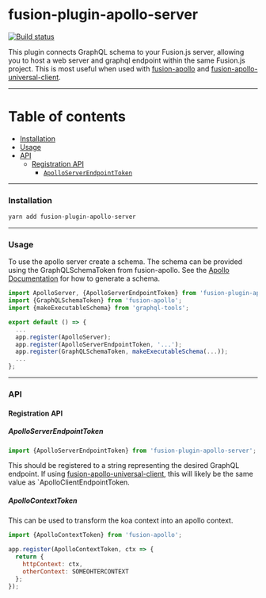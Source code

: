 # fusion-plugin-apollo-server

[![Build status](https://badge.buildkite.com/c931c046e7af2b778aaa22cc9de5255c5ba012aedc63feb595.svg?branch=master)](https://buildkite.com/uberopensource/fusion-plugin-apollo-server)

This plugin connects GraphQL schema to your Fusion.js server, allowing you to host a web server and graphql endpoint within the same Fusion.js project. This is most useful when used with [fusion-apollo](https://github.com/fusionjs/fusion-apollo) and [fusion-apollo-universal-client](https://github.com/fusionjs/fusion-apollo-universal-client).

---

# Table of contents

- [Installation](#installation)
- [Usage](#usage)
- [API](#api)
  - [Registration API](#registration-api)
    - [`ApolloServerEndpointToken`](#apolloserverendpointtoken)

---

### Installation

```sh
yarn add fusion-plugin-apollo-server
```

---

### Usage

To use the apollo server create a schema. The schema can be provided using the GraphQLSchemaToken from fusion-apollo.
See the [Apollo Documentation](https://www.apollographql.com/docs/graphql-tools/generate-schema.html) for how to generate a schema.

```js
import ApolloServer, {ApolloServerEndpointToken} from 'fusion-plugin-apollo-server';
import {GraphQLSchemaToken} from 'fusion-apollo';
import {makeExecutableSchema} from 'graphql-tools';

export default () => {
  ...
  app.register(ApolloServer);
  app.register(ApolloServerEndpointToken, '...');
  app.register(GraphQLSchemaToken, makeExecutableSchema(...));
  ...
};
```

---

### API

#### Registration API

##### ApolloServerEndpointToken

```js
import {ApolloServerEndpointToken} from 'fusion-plugin-apollo-server';
```

This should be registered to a string representing the desired GraphQL endpoint. If using [fusion-apollo-universal-client](https://github.com/fusionjs/fusion-apollo-universal-client), this will likely be the same value as `ApolloClientEndpointToken.

##### ApolloContextToken

This can be used to transform the koa context into an apollo context.

```js
import {ApolloContextToken} from 'fusion-apollo';

app.register(ApolloContextToken, ctx => {
  return {
    httpContext: ctx,
    otherContext: SOMEOHTERCONTEXT
  };
});
```
